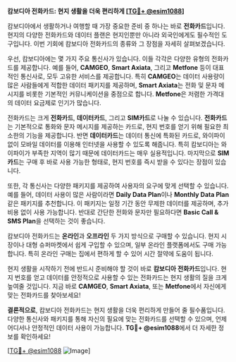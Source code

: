 **캄보디아 전화카드: 현지 생활을 더욱 편리하게 [[TG💪+ @esim1088](https://t.me/s/esim1088)]**

캄보디아에서 생활하거나 여행할 때 가장 중요한 준비 중 하나는 바로 **전화카드**입니다. 현지의 다양한 전화카드와 데이터 플랜은 현지인뿐만 아니라 외국인에게도 필수적인 도구입니다. 이번 기회에 캄보디아 전화카드의 종류와 그 장점을 자세히 살펴보겠습니다.

우선, 캄보디아에는 몇 가지 주요 통신사가 있습니다. 이들 각각은 다양한 유형의 전화카드를 제공합니다. 예를 들어, **CAMGEO**, **Smart Axiata**, 그리고 **Metfone** 등이 대표적인 통신사로, 모두 고유한 서비스를 제공합니다. 특히 **CAMGEO**는 데이터 사용량이 많은 사람들에게 적합한 데이터 패키지를 제공하며, **Smart Axiata**는 전화 및 문자 메시지를 비롯한 기본적인 커뮤니케이션을 중점으로 합니다. **Metfone**은 저렴한 가격대의 데이터 요금제로 인기가 많습니다.

전화카드는 크게 **전화카드**, **데이터카드**, 그리고 **SIM카드**로 나눌 수 있습니다. **전화카드**는 기본적으로 통화와 문자 메시지를 제공하는 카드로, 현지 번호를 얻기 위해 필요한 최소한의 기능을 제공합니다. 반면 **데이터카드**는 데이터 통신에 특화된 카드로, 와이파이 없이 모바일 데이터를 이용해 인터넷을 사용할 수 있도록 해줍니다. 특히 캄보디아는 와이파이가 부족한 지역이 많기 때문에 데이터카드는 매우 실용적입니다. 마지막으로 **SIM카드**는 구매 후 바로 사용 가능한 형태로, 현지 번호를 즉시 받을 수 있다는 장점이 있습니다.

또한, 각 통신사는 다양한 패키지를 제공하여 사용자의 요구에 맞게 선택할 수 있습니다. 예를 들어, 데이터 사용이 많은 사람이라면 **Daily Data Plan**이나 **Monthly Data Plan** 같은 패키지를 추천합니다. 이 패키지는 일정 기간 동안 무제한 데이터를 제공하며, 추가 비용 없이 사용 가능합니다. 반대로 간단한 전화와 문자만 필요하다면 **Basic Call & SMS Plan**을 선택하는 것이 좋습니다.

캄보디아 전화카드는 **온라인**과 **오프라인** 두 가지 방식으로 구매할 수 있습니다. 현지 시장이나 대형 슈퍼마켓에서 쉽게 구입할 수 있으며, 일부 온라인 플랫폼에서도 구매 가능합니다. 특히 온라인 구매는 집에서 편하게 할 수 있어 시간 절약에 도움이 됩니다.

현지 생활을 시작하기 전에 반드시 준비해야 할 것이 바로 **캄보디아 전화카드**입니다. 현지 번호를 얻고 데이터를 안정적으로 사용할 수 있는 전화카드는 현지 생활의 질을 크게 높여줄 것입니다. 지금 바로 **CAMGEO**, **Smart Axiata**, 또는 **Metfone**에서 자신에게 맞는 전화카드를 찾아보세요!

**결론적으로**, 캄보디아 전화카드는 현지 생활을 더욱 편리하게 만들어 줄 필수품입니다. 다양한 통신사와 패키지를 통해 자신의 필요에 맞는 전화카드를 선택할 수 있으며, 언제 어디서나 안정적인 데이터 사용이 가능합니다. **TG💪+ @esim1088**에서 더 자세한 정보를 확인하세요!

[[TG💪+ @esim1088](https://t.me/s/esim1088) ![Image](https://i.postimg.cc/Y0z9fWf4/image.png)]